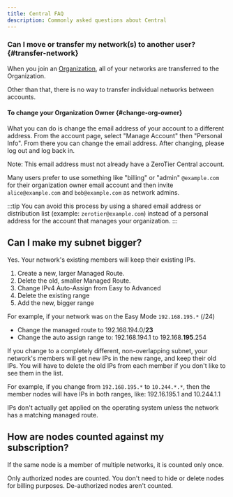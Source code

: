 ```yaml
---
title: Central FAQ
description: Commonly asked questions about Central
---
```


### Can I move or transfer my network(s) to another user? {#transfer-network}

When you join an [Organization](./organizations.md), all of your networks are transferred to the Organization.

Other than that, there is no way to transfer individual networks between accounts.

#### To change your Organization Owner {#change-org-owner}

What you can do is change the email address of your account to a different address. From the account page, select "Manage Account" then "Personal Info".  From there you can change the email address. After changing, please log out and log back in.

Note: This email address must not already have a ZeroTier Central account.

Many users prefer to use something like "billing" or "admin" `@example.com` for their organization owner email account and then invite `alice@example.com` and `bob@example.com` as network admins.

:::tip
You can avoid this process by using a shared email address or distribution list (example: `zerotier@example.com`) instead of a personal address for the account that manages your organization.
:::

## Can I make my subnet bigger?

Yes. Your network's existing members will keep their existing IPs.

1. Create a new, larger Managed Route.
1. Delete the old, smaller Managed Route.
1. Change IPv4 Auto-Assign from Easy to Advanced
1. Delete the existing range
1. Add the new, bigger range

For example, if your network was on the Easy Mode `192.168.195.*` (/24)

- Change the managed route to 192.168.194.0/**23**
- Change the auto assign range to:  192.168.194.1 to 192.168.**195**.254

If you change to a completely different, non-overlapping subnet, your network's members will get new IPs in the new range, and keep their old IPs. You will have to delete the old IPs from each member if you don't like to see them in the list.

For example, if you change from `192.168.195.*` to `10.244.*.*`, then the member nodes will have IPs in both ranges, like: 192.16.195.1 and 10.244.1.1

IPs don't actually get applied on the operating system unless the network has a matching managed route.

## How are nodes counted against my subscription?

If the same node is a member of multiple networks, it is counted only once.

Only authorized nodes are counted. You don't need to hide or delete nodes for billing purposes. De-authorized nodes aren't counted.

